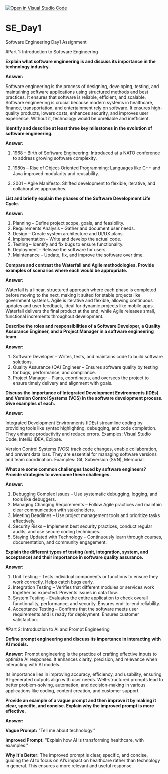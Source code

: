 [![Open in Visual Studio Code](https://classroom.github.com/assets/open-in-vscode-2e0aaae1b6195c2367325f4f02e2d04e9abb55f0b24a779b69b11b9e10269abc.svg)](https://classroom.github.com/online_ide?assignment_repo_id=18413225&assignment_repo_type=AssignmentRepo)
# SE_Day1
Software Engineering Day1 Assignment

#Part 1: Introduction to Software Engineering

**Explain what software engineering is and discuss its importance in the technology industry.**

**Answer:** 

Software engineering is the process of designing, developing, testing, and maintaining software applications using structured methods and best practices. It ensures that software is reliable, efficient, and scalable. Software engineering is crucial because modern systems in healthcare, finance, transportation, and entertainment rely on software. It ensures high-quality products, lowers costs, enhances security, and improves user experience. Without it, technology would be unreliable and inefficient.

**Identify and describe at least three key milestones in the evolution of software engineering.**

**Answer:** 
1. 1968 – Birth of Software Engineering: Introduced at a NATO conference to address growing software complexity.

2. 1980s – Rise of Object-Oriented Programming: Languages like C++ and Java improved modularity and reusability.

3. 2001 – Agile Manifesto: Shifted development to flexible, iterative, and collaborative approaches.


**List and briefly explain the phases of the Software Development Life Cycle.**

**Answer:**
1. Planning – Define project scope, goals, and feasibility.
2. Requirements Analysis – Gather and document user needs.
3. Design – Create system architecture and UI/UX plans.
4. Implementation – Write and develop the actual code.
5. Testing – Identify and fix bugs to ensure functionality.
6. Deployment – Release the software for users.
7. Maintenance – Update, fix, and improve the software over time.

**Compare and contrast the Waterfall and Agile methodologies. Provide examples of scenarios where each would be appropriate.**

**Answer:**

Waterfall is a linear, structured approach where each phase is completed before moving to the next, making it suited for stable projects like government systems. Agile is iterative and flexible, allowing continuous updates and user feedback, ideal for dynamic projects like mobile apps. Waterfall delivers the final product at the end, while Agile releases small, functional increments throughout development.

**Describe the roles and responsibilities of a Software Developer, a Quality Assurance Engineer, and a Project Manager in a software engineering team.**

**Answer:**
1. Software Developer – Writes, tests, and maintains code to build software solutions.
2. Quality Assurance (QA) Engineer – Ensures software quality by testing for bugs, performance, and compliance.
3. Project Manager – Plans, coordinates, and oversees the project to ensure timely delivery and alignment with goals.


**Discuss the importance of Integrated Development Environments (IDEs) and Version Control Systems (VCS) in the software development process. Give examples of each.**

**Answer:**

Integrated Development Environments (IDEs) streamline coding by providing tools like syntax highlighting, debugging, and code completion. They enhance productivity and reduce errors. Examples: Visual Studio Code, IntelliJ IDEA, Eclipse.

Version Control Systems (VCS) track code changes, enable collaboration, and prevent data loss. They are essential for managing software versions and team coordination. Examples: Git, Subversion (SVN), Mercurial.


**What are some common challenges faced by software engineers? Provide strategies to overcome these challenges.**

**Answer:**
1. Debugging Complex Issues – Use systematic debugging, logging, and tools like debuggers.
2. Managing Changing Requirements – Follow Agile practices and maintain clear communication with stakeholders.
3. Meeting Deadlines – Use project management tools and prioritize tasks effectively.
4. Security Risks – Implement best security practices, conduct regular audits, and use secure coding techniques.
5. Staying Updated with Technology – Continuously learn through courses, documentation, and community engagement.


**Explain the different types of testing (unit, integration, system, and acceptance) and their importance in software quality assurance.**

**Answer:**
1. Unit Testing – Tests individual components or functions to ensure they work correctly. Helps catch bugs early.
2. Integration Testing – Verifies that different modules or services work together as expected. Prevents issues in data flow.
3. System Testing – Evaluates the entire application to check overall functionality, performance, and security. Ensures end-to-end reliability.
4. Acceptance Testing – Confirms that the software meets user requirements and is ready for deployment. Ensures customer satisfaction.


#Part 2: Introduction to AI and Prompt Engineering


**Define prompt engineering and discuss its importance in interacting with AI models.**

**Answer:**
Prompt engineering is the practice of crafting effective inputs to optimize AI responses. It enhances clarity, precision, and relevance when interacting with AI models.

Its importance lies in improving accuracy, efficiency, and usability, ensuring AI-generated outputs align with user needs. Well-structured prompts lead to better problem-solving, automation, and decision-making in various applications like coding, content creation, and customer support.

**Provide an example of a vague prompt and then improve it by making it clear, specific, and concise. Explain why the improved prompt is more effective.**

**Answer:**

**Vague Prompt:** "Tell me about technology."

**Improved Prompt:** "Explain how AI is transforming healthcare, with examples."

**Why It's Better:** The improved prompt is clear, specific, and concise, guiding the AI to focus on AI’s impact on healthcare rather than technology in general. This ensures a more relevant and useful response. 
